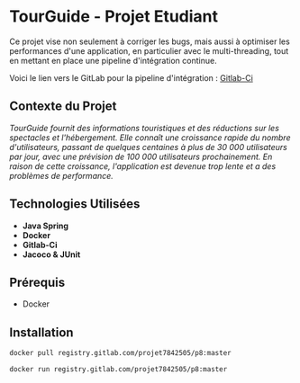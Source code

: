 # TourGuide - Projet Etudiant

Ce projet vise non seulement à corriger les bugs, mais aussi à optimiser les performances d'une application, 
en particulier avec le multi-threading, tout en mettant en place une pipeline d'intégration continue.

Voici le lien vers le GitLab pour la pipeline d'intégration : 
[Gitlab-Ci](https://gitlab.com/projet7842505/p8)

## Contexte du Projet 

*TourGuide fournit des informations touristiques et des réductions sur les spectacles et l'hébergement. 
Elle connaît une croissance rapide du nombre d'utilisateurs, passant de quelques centaines à plus de 30 000 utilisateurs par jour, avec une prévision de 100 000 utilisateurs prochainement. En raison de cette croissance, l'application est devenue trop lente et a des problèmes de performance.*

## Technologies Utilisées

- **Java Spring**
- **Docker**
- **Gitlab-Ci**
- **Jacoco & JUnit**

## Prérequis

- Docker

## Installation

```bash
docker pull registry.gitlab.com/projet7842505/p8:master
```
```
docker run registry.gitlab.com/projet7842505/p8:master
```
